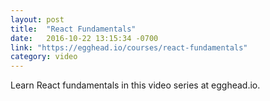 ```yaml
---
layout: post
title:  "React Fundamentals"
date:   2016-10-22 13:15:34 -0700
link: "https://egghead.io/courses/react-fundamentals"
category: video
---
```


Learn React fundamentals in this video series at egghead.io.